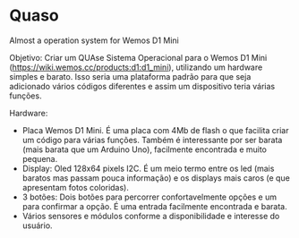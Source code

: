 # Quaso
Almost a operation system for Wemos D1 Mini

Objetivo: 
Criar um QUAse Sistema Operacional para o Wemos D1 Mini (https://wiki.wemos.cc/products:d1:d1_mini), utilizando um hardware simples e barato. 
Isso seria uma plataforma padrão para que seja adicionado vários códigos diferentes e assim um dispositivo teria várias funções.

Hardware:
- Placa Wemos D1 Mini. É uma placa com 4Mb de flash o que facilita criar um código para várias funções. Também é interessante por ser barata (mais barata que um Arduino Uno), facilmente encontrada e muito pequena.
- Display: Oled 128x64 pixels I2C. É um meio termo entre os led (mais baratos mas passam pouca informação) e os displays mais caros (e que apresentam fotos coloridas).
- 3 botões: Dois botões para percorrer confortavelmente opções e um para confirmar a opção. É uma entrada facilmente encontrada e barata.
- Vários sensores e módulos conforme a disponibilidade e interesse do usuário.






